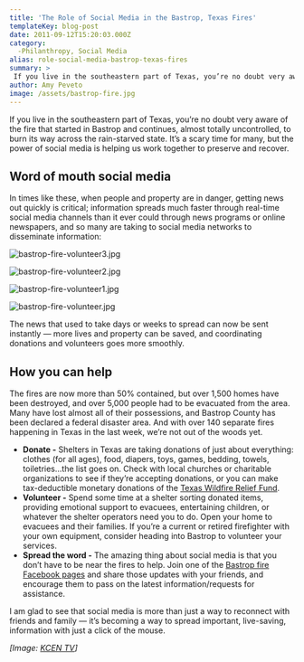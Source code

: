 ```yaml
---
title: 'The Role of Social Media in the Bastrop, Texas Fires'
templateKey: blog-post
date: 2011-09-12T15:20:03.000Z
category: 
  -Philanthropy, Social Media
alias: role-social-media-bastrop-texas-fires
summary: > 
 If you live in the southeastern part of Texas, you’re no doubt very aware of the fire that started in Bastrop and continues, almost totally uncontrolled, to burn its way across the rain-starved state. It’s a scary time for many, but the power of social media is helping us work together to preserve and recover.
author: Amy Peveto
image: /assets/bastrop-fire.jpg
---
```


If you live in the southeastern part of Texas, you’re no doubt very aware of the fire that started in Bastrop and continues, almost totally uncontrolled, to burn its way across the rain-starved state. It’s a scary time for many, but the power of social media is helping us work together to preserve and recover.

Word of mouth social media
--------------------------

In times like these, when people and property are in danger, getting news out quickly is critical; information spreads much faster through real-time social media channels than it ever could through news programs or online newspapers, and so many are taking to social media networks to disseminate information:

![bastrop-fire-volunteer3.jpg](/assets/bastrop-fire-volunteer3.jpg)

![bastrop-fire-volunteer2.jpg](/assets/bastrop-fire-volunteer2.jpg)

![bastrop-fire-volunteer1.jpg](/assets/bastrop-fire-volunteer1.jpg)

![bastrop-fire-volunteer.jpg](/assets/bastrop-fire-volunteer.jpg)

The news that used to take days or weeks to spread can now be sent instantly — more lives and property can be saved, and coordinating donations and volunteers goes more smoothly.

How you can help
----------------

The fires are now more than 50% contained, but over 1,500 homes have been destroyed, and over 5,000 people had to be evacuated from the area. Many have lost almost all of their possessions, and Bastrop County has been declared a federal disaster area. And with over 140 separate fires happening in Texas in the last week, we’re not out of the woods yet.

*   **Donate -** Shelters in Texas are taking donations of just about everything: clothes (for all ages), food, diapers, toys, games, bedding, towels, toiletries...the list goes on. Check with local churches or charitable organizations to see if they’re accepting donations, or you can make tax-deductible monetary donations of the [Texas Wildfire Relief Fund](http://www.txwildfirerelief.org/).
*   **Volunteer -** Spend some time at a shelter sorting donated items, providing emotional support to evacuees, entertaining children, or whatever the shelter operators need you to do. Open your home to evacuees and their families. If you’re a current or retired firefighter with your own equipment, consider heading into Bastrop to volunteer your services.
*   **Spread the word -** The amazing thing about social media is that you don’t have to be near the fires to help. Join one of the [Bastrop fire Facebook pages](https://www.facebook.com/search.php?q=bastrop&init=quick&tas=0.9190817380293357) and share those updates with your friends, and encourage them to pass on the latest information/requests for assistance.

I am glad to see that social media is more than just a way to reconnect with friends and family — it’s becoming a way to spread important, live-saving, information with just a click of the mouse.

_\[Image: [KCEN TV](http://www.kcentv.com/story/15433334/bst)\]_
